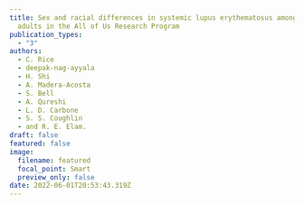 ```yaml
---
title: Sex and racial differences in systemic lupus erythematosus among U.S.
  adults in the All of Us Research Program
publication_types:
  - "3"
authors:
  - C. Rice
  - deepak-nag-ayyala
  - H. Shi
  - A. Madera-Acosta
  - S. Bell
  - A. Qureshi
  - L. D. Carbone
  - S. S. Coughlin
  - and R. E. Elam.
draft: false
featured: false
image:
  filename: featured
  focal_point: Smart
  preview_only: false
date: 2022-06-01T20:53:43.319Z
---
```


